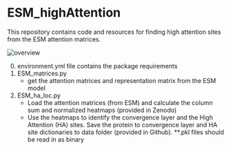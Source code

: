 # ESM_highAttention

This repository contains code and resources for finding high attention sites from the ESM attention matrices. 

![overview](https://github.com/user-attachments/assets/e7c6bfe2-c5a7-42f5-8139-e3ac475fe1c3)

0. environment.yml file contains the package requirements
1. ESM_matrices.py
    - get the attention matrices and representation matrix from the ESM model
2. ESM_ha_loc.py 
    - Load the attention matrices (from ESM) and calculate the column sum and normalized heatmaps (provided in Zenodo)
    - Use the heatmaps to identify the convergence layer and the High Attention (HA) sites. Save the protein to convergence layer and HA site dictionaries       to data folder (provided in Github). **.pkl files should be read in as binary
